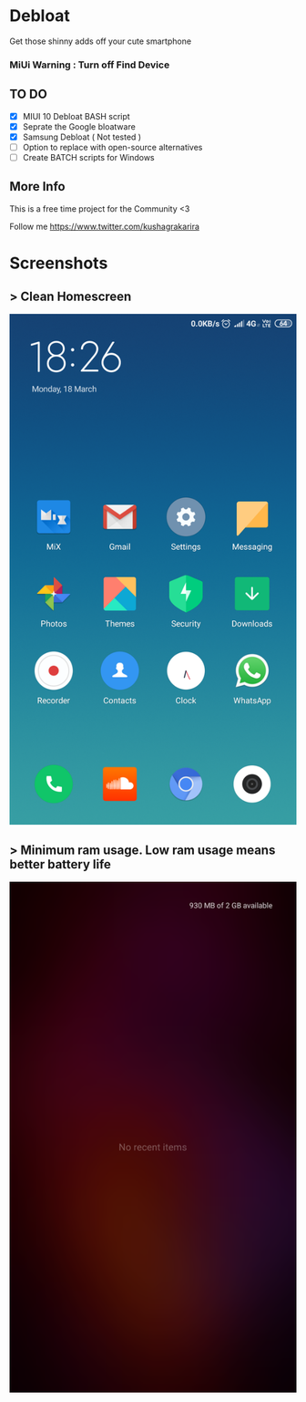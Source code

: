 # Debloat
Get those shinny adds off your cute smartphone

### MiUi Warning : Turn off Find Device

## TO DO
- [x] MIUI 10 Debloat BASH script
- [x] Seprate the Google bloatware
- [x] Samsung Debloat ( Not tested )
- [ ] Option to replace with open-source alternatives
- [ ] Create BATCH scripts for Windows

## More Info
This is a free time project for the Community <3

Follow me https://www.twitter.com/kushagrakarira

# Screenshots
## > Clean Homescreen
![Screenshot](/HomeScreen.png)

## > Minimum ram usage. Low ram usage means better battery life
![Screenshot](/RecentScreen.png)

